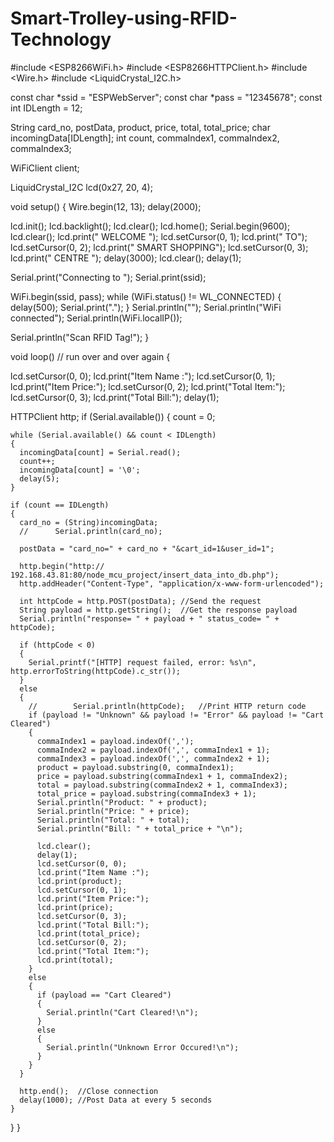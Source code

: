 # Smart-Trolley-using-RFID-Technology
#include <ESP8266WiFi.h>
#include <ESP8266HTTPClient.h>
#include <Wire.h>
#include <LiquidCrystal_I2C.h>

const char *ssid = "ESPWebServer";
const char *pass = "12345678";
const int IDLength = 12;

String card_no, postData, product, price, total, total_price;
char incomingData[IDLength];
int count, commaIndex1, commaIndex2, commaIndex3;

WiFiClient client;

LiquidCrystal_I2C lcd(0x27, 20, 4);

void setup()
{
  Wire.begin(12, 13);
  delay(2000);

  lcd.init();
  lcd.backlight();
  lcd.clear();
  lcd.home();
  Serial.begin(9600);
  lcd.clear();
  lcd.print("      WELCOME ");
  lcd.setCursor(0, 1);
  lcd.print("         TO");
  lcd.setCursor(0, 2);
  lcd.print("   SMART SHOPPING");
  lcd.setCursor(0, 3);
  lcd.print("      CENTRE  ");
  delay(3000);
  lcd.clear();
  delay(1);

  Serial.print("Connecting to ");
  Serial.print(ssid);

  WiFi.begin(ssid, pass);
  while (WiFi.status() != WL_CONNECTED)
  {
    delay(500);
    Serial.print(".");
  }
  Serial.println("");
  Serial.println("WiFi connected");
  Serial.println(WiFi.localIP());

  Serial.println("Scan RFID Tag!");
}

void loop() // run over and over again
{

  lcd.setCursor(0, 0);
  lcd.print("Item Name :");
  lcd.setCursor(0, 1);
  lcd.print("Item Price:");
  lcd.setCursor(0, 2);
  lcd.print("Total Item:");
  lcd.setCursor(0, 3);
  lcd.print("Total Bill:");
  delay(1);

  HTTPClient http;
  if (Serial.available())
  {
    count = 0;

    while (Serial.available() && count < IDLength)
    {
      incomingData[count] = Serial.read();
      count++;
      incomingData[count] = '\0';
      delay(5);
    }

    if (count == IDLength)
    {
      card_no = (String)incomingData;
      //      Serial.println(card_no);

      postData = "card_no=" + card_no + "&cart_id=1&user_id=1";

      http.begin("http:// 192.168.43.81:80/node_mcu_project/insert_data_into_db.php");
      http.addHeader("Content-Type", "application/x-www-form-urlencoded");

      int httpCode = http.POST(postData); //Send the request
      String payload = http.getString();  //Get the response payload
      Serial.println("response= " + payload + " status_code= " + httpCode);

      if (httpCode < 0)
      {
        Serial.printf("[HTTP] request failed, error: %s\n", http.errorToString(httpCode).c_str());
      }
      else
      {
        //        Serial.println(httpCode);   //Print HTTP return code
        if (payload != "Unknown" && payload != "Error" && payload != "Cart Cleared")
        {
          commaIndex1 = payload.indexOf(',');
          commaIndex2 = payload.indexOf(',', commaIndex1 + 1);
          commaIndex3 = payload.indexOf(',', commaIndex2 + 1);
          product = payload.substring(0, commaIndex1);
          price = payload.substring(commaIndex1 + 1, commaIndex2);
          total = payload.substring(commaIndex2 + 1, commaIndex3);
          total_price = payload.substring(commaIndex3 + 1);
          Serial.println("Product: " + product);
          Serial.println("Price: " + price);
          Serial.println("Total: " + total);
          Serial.println("Bill: " + total_price + "\n");

          lcd.clear();
          delay(1);
          lcd.setCursor(0, 0);
          lcd.print("Item Name :");
          lcd.print(product);
          lcd.setCursor(0, 1);
          lcd.print("Item Price:");
          lcd.print(price);
          lcd.setCursor(0, 3);
          lcd.print("Total Bill:");
          lcd.print(total_price);
          lcd.setCursor(0, 2);
          lcd.print("Total Item:");
          lcd.print(total);
        }
        else
        {
          if (payload == "Cart Cleared")
          {
            Serial.println("Cart Cleared!\n");
          }
          else
          {
            Serial.println("Unknown Error Occured!\n");
          }
        }
      }

      http.end();  //Close connection
      delay(1000); //Post Data at every 5 seconds
    }
  }
}

